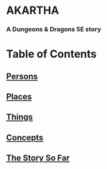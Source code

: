 # AKARTHA
### A Dungeons & Dragons 5E story

# Table of Contents
## [Persons](Persons.md)
## [Places](Places.md)
## [Things](Things.md)
## [Concepts](Concepts.md)
## [The Story So Far](The%20Story%20So%20Far.md)
